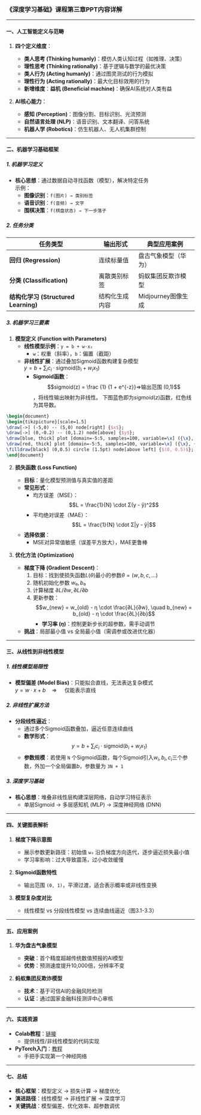 ### **《深度学习基础》课程第三章PPT内容详解**

---

#### **一、人工智能定义与范畴**
1. **四个定义维度**：
   - **类人思考 (Thinking humanly)**：模仿人类认知过程（如推理、决策）
   - **理性思考 (Thinking rationally)**：基于逻辑与数学的最优决策
   - **类人行为 (Acting humanly)**：通过图灵测试的行为模拟
   - **理性行为 (Acting rationally)**：最大化目标效用的行为
   - **新增维度**：**益机 (Beneficial machine)**：确保AI系统对人类有益

2. **AI核心能力**：
   - **感知 (Perception)**：图像分割、目标识别、光流预测
   - **自然语言处理 (NLP)**：语音识别、文本翻译、问答系统
   - **机器人学 (Robotics)**：仿生机器人、无人机集群控制

---

#### **二、机器学习基础框架**
##### **1. 机器学习定义**
- **核心思想**：通过数据自动寻找函数（模型），解决特定任务  
  示例：  
  - **图像识别**：`f(图片) → 类别标签`  
  - **语音识别**：`f(音频) → 文字`  
  - **围棋决策**：`f(棋盘状态) → 下一步落子`

##### **2. 任务分类**
| 任务类型       | 输出形式                     | 典型应用案例                     |
|----------------|------------------------------|----------------------------------|
| **回归 (Regression)** | 连续标量值                 | 盘古气象模型（华为）             |
| **分类 (Classification)** | 离散类别标签           | 蚂蚁集团反欺诈模型               |
| **结构化学习 (Structured Learning)** | 结构化生成内容       | Midjourney图像生成              |

##### **3. 机器学习三要素**
1. **模型定义 (Function with Parameters)**  
   - **线性模型示例**：`y = b + w·x₁`  
     - `w`：权重（斜率），`b`：偏置（截距）
   - **非线性扩展**：通过叠加Sigmoid函数构建复杂模型  
     $y = b + \sum_i c_i \cdot \text{sigmoid}(b_i + w_i x_1)$
     - **Sigmoid函数**：$$sigmoid(z) = \frac {1} {1 + e^{-z}}⇒输出范围 (0,1)$$，将线性输出映射为非线性。
       下图蓝色即为$sigmoid(z)$函数，红色线为其导数。
```tikz
\begin{document} 
\begin{tikzpicture}[scale=1.5] 
\draw[->] (-5,0) -- (5,0) node[right] {$x$}; 
\draw[->] (0,-0.2) -- (0,1.2) node[above] {$y$}; 
\draw[blue, thick] plot [domain=-5:5, samples=100, variable=\x] ({\x}, {1/(1+exp(-\x))}); 
\draw[red, thick] plot [domain=-5:5, samples=100, variable=\x] ({\x}, {1/(1+exp(-\x))*(1-1/(1+exp(-\x)))}); 
\filldraw[black] (0,0.5) circle (1.5pt) node[above left] {$(0, 0.5)$}; \filldraw[black] (0,0.25) circle (1.5pt) node[below left] {$(0, 0.25)$}; \end{tikzpicture} 
\end{document}
```
2. **损失函数 (Loss Function)**  
   - **目标**：量化模型预测值与真实值的差距  
   - **常见形式**：
     - 均方误差（MSE）：$$L = \frac{1}{N} \cdot Σ(y - ŷ)^2$$
     - 平均绝对误差（MAE）：$$L = \frac{1}{N} \cdot Σ|y - ŷ|$$
   - **选择依据**：  
     - MSE对异常值敏感（误差平方放大），MAE更鲁棒

3. **优化方法 (Optimization)**  
   - **梯度下降 (Gradient Descent)**： 
     1. 目标：找到使损失函数$L(θ)$最小的参数$θ= (w,b,c,...)$
     2. 随机初始化参数 $w₀, b₀$ 
     3. 计算梯度 $∂L/∂w, ∂L/∂b$
     4. 更新参数：
        $$w_{new} = w_{old} - η \cdot \frac{∂L}{∂w}, \quad b_{new} = b_{old} - η \cdot \frac{∂L}{∂b}$$
        - **学习率 ($η$)**：控制更新步长的超参数，需手动调节
   - **挑战**：局部最小值 vs 全局最小值（需调参或改进优化器）

---

#### **三、从线性到非线性模型**
##### **1. 线性模型局限性**
- **模型偏差 (Model Bias)**：只能拟合直线，无法表达复杂模式  
  $y = w·x + b \quad ⇒ \quad$ 仅能表示直线

##### **2. 非线性扩展方法**
- **分段线性逼近**：  
  - 通过多个Sigmoid函数叠加，逼近任意连续曲线
  - **数学形式**：  
    $$y = b + \sum_i c_i \cdot \text{sigmoid}(b_i + w_i x_1)$$
  - **参数规模**：若使用 `N` 个Sigmoid函数，每个Sigmoid引入$w_i​,b_i​,c_i​$三个参数，外加一个全局偏置$b$，参数量为 `3N + 1`

##### **3. 深度学习基础**
- **核心思想**：堆叠非线性层构建深层网络，自动学习特征表示  
  - 单层Sigmoid → 多层感知机 (MLP) → 深度神经网络 (DNN)

---

#### **四、关键图表解析**
1. **梯度下降示意图**  
   - 展示参数更新路径：初始值 `w₀` 沿负梯度方向迭代，逐步逼近损失最小值  
   - 学习率影响：过大导致震荡，过小收敛缓慢

2. **Sigmoid函数特性**  
   - 输出范围 `(0, 1)`，平滑过渡，适合表示概率或非线性变换

3. **模型复杂度对比**  
   - 线性模型 vs 分段线性模型 vs 连续曲线逼近（图3.1-3.3）

---

#### **五、应用案例**
1. **华为盘古气象模型**  
   - **突破**：首个精度超越传统数值预报的AI模型  
   - **优势**：预测速度提升10,000倍，分辨率不变

2. **蚂蚁集团反欺诈模型**  
   - **技术**：基于可信AI的金融风险检测  
   - **认证**：通过国家金融科技测评中心审核

---

#### **六、实践资源**
- **Colab教程**：[链接](https://colab.research.google.com/)  
  - 提供线性/非线性模型的代码实现
- **PyTorch入门**：[教程](https://machinelearningmastery.com/develop-your-first-neural-network-with-pytorch-step-by-step/)  
  - 手把手实现第一个神经网络

---

#### **七、总结**
- **核心框架**：模型定义 → 损失计算 → 梯度优化  
- **演进路径**：线性模型 → 非线性扩展 → 深度学习  
- **关键挑战**：模型偏差、优化效率、超参数调优